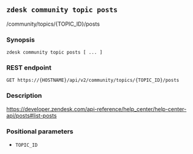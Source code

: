 ## `zdesk community topic posts`

/community/topics/{TOPIC_ID}/posts

### Synopsis

    zdesk community topic posts [ ... ]

### REST endpoint

    GET https://{HOSTNAME}/api/v2/community/topics/{TOPIC_ID}/posts

### Description

https://developer.zendesk.com/api-reference/help_center/help-center-api/posts#list-posts

### Positional parameters

* `TOPIC_ID`

